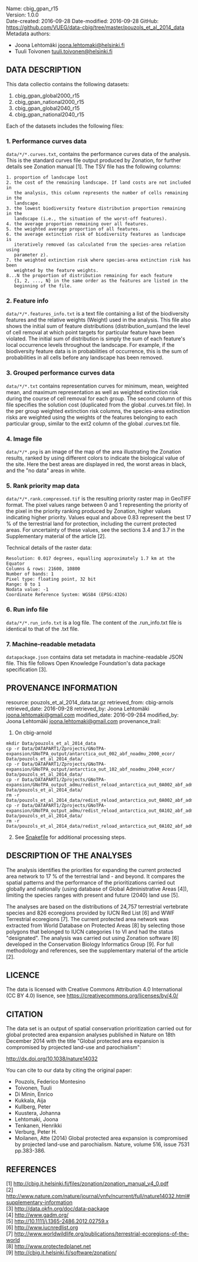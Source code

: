 Name: cbig_gpan_r15  
Version: 1.0.0  
Date-created: 2016-09-28
Date-modified: 2016-09-28
GitHub: https://github.com/VUEG/data-cbig/tree/master/pouzols_et_al_2014_data
Metadata authors:  
+ Joona Lehtomäki <joona.lehtomaki@helsinki.fi>
+ Tuuli Toivonen <tuuli.toivonen@helsinki.fi>

## DATA DESCRIPTION

This data collectio contains the following datasets:

1. cbig_gpan_global2000_r15  
2. cbig_gpan_national2000_r15  
3. cbig_gpan_global2040_r15  
4. cbig_gpan_national2040_r15  

Each of the datasets includes the following files:

### 1. Performance curves data

`data/*/*.curves.txt`, contains the performance curves data
of the analysis. This is the standard curves file output produced by Zonation,
for further details see Zonation manual [1]. The TSV file has the following
columns:

    1. proportion of landscape lost
    2. the cost of the remaining landscape. If land costs are not included in
       the analysis, this column represents the number of cells remaining in the
       landscape.
    3. the lowest biodiversity feature distribution proportion remaining in the
       landscape (i.e., the situation of the worst-off features).
    4. the average proportion remaining over all features.
    5. the weighted average proportion of all features.
    6. the average extinction risk of biodiversity features as landscape is
       iteratively removed (as calculated from the species-area relation using
       parameter z).
    7. the weighted extinction risk where species-area extinction risk has been
       weighted by the feature weights.
    8...N the proportion of distribution remaining for each feature
       {1, 2, ..., N} in the same order as the features are listed in the
       beginning of the file.

### 2. Feature info

`data/*/*.features_info.txt` is a text file containing a
list of the biodiversity features and the relative weights (Weight) used in the
analysis. This file also shows the initial sum of feature distributions
(distribution_sum)and the level of cell removal at which point targets for
particular feature have been violated. The initial sum of distribution is simply
the sum of each feature's local occurrence levels throughout the landscape. For
example, if the biodiversity feature data is in probabilities of occurrence,
this is the sum of probabilities in all cells before any landscape has been
removed.

### 3. Grouped performance curves data

`data/*/*.txt` contains representation curves
for minimum, mean, weighted mean, and maximum representation as well as weighted
extinction risk during the course of cell removal for each group. The second
column of this file specifies the solution cost (duplicated from the global
.curves.txt file). In the per group weighted extinction risk columns, the
species-area extinction risks are weighted using the weights of the features
belonging to each particular group, similar to the ext2 column of the global
.curves.txt file.

### 4. Image file

`data/*/*.png` is an image of the map of the area illustrating
the Zonation results, ranked by using different colors to indicate the
biological value of the site. Here the best areas are displayed in red, the
worst areas in black, and the "no data" areas in white.

### 5. Rank priority map data

`data/*/*.rank.compressed.tif` is the resulting priority
raster map in GeoTIFF format. The pixel values range between 0 and 1
representing the priority of the pixel in the priority ranking produced by
Zonation, higher values indicating higher priority. Values equal and above 0.83
represent the best 17 % of the terrestrial land for protection, including the
current protected areas. For uncertainty of these values, see the sections 3.4
and 3.7 in the Supplementary material of the article [2].

Technical details of the raster data:

    Resolution: 0.017 degrees, equalling approximately 1.7 km at the Equator
    Columns & rows: 21600, 10800
    Number of bands: 1
    Pixel type: floating point, 32 bit
    Range: 0 to 1
    Nodata value: -1
    Coordinate Reference System: WGS84 (EPSG:4326)

### 6. Run info file

`data/*/*.run_info.txt` is a log file. The content of the
.run_info.txt file is identical to that of the .txt file.

### 7. Machine-readable metadata

`datapackage.json` contains data set metadata in machine-readable JSON file.
This file follows Open Knowledge Foundation's data package specification [3].  


## PROVENANCE INFORMATION

resource: pouzols_et_al_2014_data.tar.gz
retrieved_from: cbig-arnols
retrieved_date: 2016-09-28
retrieved_by: Joona Lehtomäki <joona.lehtomaki@gmail.com>
modified_date: 2016-09-284
modified_by: Joona Lehtomäki <joona.lehtomaki@gmail.com>
provenance_trail:
  1. On cbig-arnold
```
mkdir Data/pouzols_et_al_2014_data
cp -r Data/DATAPART1/Zprojects/GNoTPA-expansion/GNoTPA_output/antarctica_out_002_abf_noadmu_2000_ecor/ Data/pouzols_et_al_2014_data/
cp -r Data/DATAPART1/Zprojects/GNoTPA-expansion/GNoTPA_output/antarctica_out_102_abf_noadmu_2040_ecor/ Data/pouzols_et_al_2014_data/
cp -r Data/DATAPART1/Zprojects/GNoTPA-expansion/GNoTPA_output_admu/redist_reload_antarctica_out_0A002_abf_admu_2000_ecor/ Data/pouzols_et_al_2014_data/
rm -r Data/pouzols_et_al_2014_data/redist_reload_antarctica_out_0A002_abf_admu_2000_ecor/redist_reload_antarctica_out_0A002_abf_admu_2000_ecor.CAZ_MDE.rank.per_ADMU_outputs/
cp -r Data/DATAPART1/Zprojects/GNoTPA-expansion/GNoTPA_output_admu/redist_reload_antarctica_out_0A102_abf_admu_2040_ecor/ Data/pouzols_et_al_2014_data/
rm -r Data/pouzols_et_al_2014_data/redist_reload_antarctica_out_0A102_abf_admu_2040_ecor/redist_reload_antarctica_out_0A102_abf_admu_2040_ecor.CAZ_MDE.rank.per_ADMU_outputs/
```
2. See [Snakefile](Snakefile) for additional processing steps.

## DESCRIPTION OF THE ANALYSES

The analysis identifies the priorities for expanding the current protected area
network to 17 % of the terrestrial land - and beyond. It compares the spatial
patterns and the performance of the prioritizations carried out globally and
nationally (using database of Global Administrative Areas [4]), limiting the
species ranges with present and future (2040) land use [5].

The analyses are based on the distributions of 24,757 terrestrial vertebrate
species and 826 ecoregions provided by IUCN Red List [6] and WWF Terrestrial
ecoregions [7]. The current protected area network was extracted from World
Database on Protected Areas [8] by selecting those polygons that belonged to
IUCN categories I to VI and had the status "designated". The analysis was
carried out using Zonation software [6] developed in the Conservation Biology
Informatics Group [9]. For full methodology and references, see the
supplementary material of the article [2].

## LICENCE

The data is licensed with Creative Commons Attribution 4.0 International (CC BY
4.0) lisence, see https://creativecommons.org/licenses/by/4.0/

## CITATION

The data set is an output of spatial conservation prioritization carried out for
global protected area expansion analyses published in Nature on 18th December
2014 with the title "Global protected area expansion is compromised by projected
land-use and parochialism":

http://dx.doi.org/10.1038/nature14032

You can cite to our data by citing the original paper:

  - Pouzols, Federico Montesino
  - Toivonen, Tuuli
  - Di Minin, Enrico
  - Kukkala, Aija
  - Kullberg, Peter
  - Kuustera, Johanna
  - Lehtomaki, Joona
  - Tenkanen, Henrikki
  - Verburg, Peter H.
  - Moilanen, Atte
 (2014) Global protected area expansion is compromised by projected land-use and
 parochialism. Nature, volume 516, issue 7531 pp.383-386.

## REFERENCES

[1] http://cbig.it.helsinki.fi/files/zonation/zonation_manual_v4_0.pdf  
[2] http://www.nature.com/nature/journal/vnfv/ncurrent/full/nature14032.html#supplementary-information  
[3] http://data.okfn.org/doc/data-package  
[4] http://www.gadm.org/  
[5] http://10.1111/j.1365-2486.2012.02759.x  
[6] http://www.iucnredlist.org  
[7] http://www.worldwildlife.org/publications/terrestrial-ecoregions-of-the-world  
[8] http://www.protectedplanet.net  
[9] http://cbig.it.helsinki.fi/software/zonation/  
